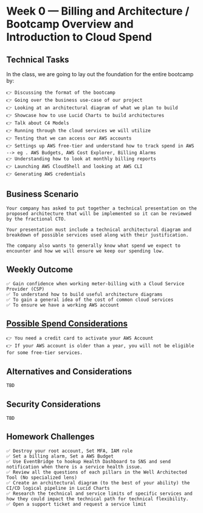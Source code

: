 # Week 0 — Billing and Architecture / Bootcamp Overview and Introduction to Cloud Spend
## Technical Tasks
In the class, we are going to lay out the foundation for the entire bootcamp by:
```
👉 Discussing the format of the bootcamp
👉 Going over the business use-case of our project
👉 Looking at an architectural diagram of what we plan to build
👉 Showcase how to use Lucid Charts to build architectures
👉 Talk about C4 Models
👉 Running through the cloud services we will utilize
👉 Testing that we can access our AWS accounts
👉 Settings up AWS free-tier and understand how to track spend in AWS --> eg . AWS Budgets, AWS Cost Explorer, Billing Alarms
👉 Understanding how to look at monthly billing reports
👉 Launching AWS CloudShell and looking at AWS CLI
👉 Generating AWS credentials
```
## Business Scenario
```
Your company has asked to put together a technical presentation on the proposed architecture that will be implemented so it can be reviewed by the fractional CTO.

Your presentation must include a technical architectural diagram and breakdown of possible services used along with their justification.

The company also wants to generally know what spend we expect to encounter and how we will ensure we keep our spending low.
```
## Weekly Outcome
```
✅ Gain confidence when working meter-billing with a Cloud Service Provider (CSP)
✅ To understand how to build useful architecture diagrams
✅ To gain a general idea of the cost of common cloud services
✅ To ensure we have a working AWS account
```
## [Possible Spend Considerations](https://docs.google.com/document/d/10Hec7Or1ZUedl0ye-05mVPhYFR5-ySh2K8ZbFqTxu1w/edit#bookmark=id.n67i8zg8ikxc)
```
👉 You need a credit card to activate your AWS Account
👉 If your AWS account is older than a year, you will not be eligible for some free-tier services.
```
## Alternatives and Considerations
```
TBD
```

## Security Considerations
```
TBD
```

## Homework Challenges 
``` 
✅ Destroy your root account, Set MFA, IAM role
✅ Set a billing alarm, Set a AWS Budget
✅ Use EventBridge to hookup Health Dashboard to SNS and send notification when there is a service health issue.
✅ Review all the questions of each pillars in the Well Architected Tool (No specialized lens)
✅ Create an architectural diagram (to the best of your ability) the CI/CD logical pipeline in Lucid Charts
✅ Research the technical and service limits of specific services and how they could impact the technical path for technical flexibility. 
✅ Open a support ticket and request a service limit
```